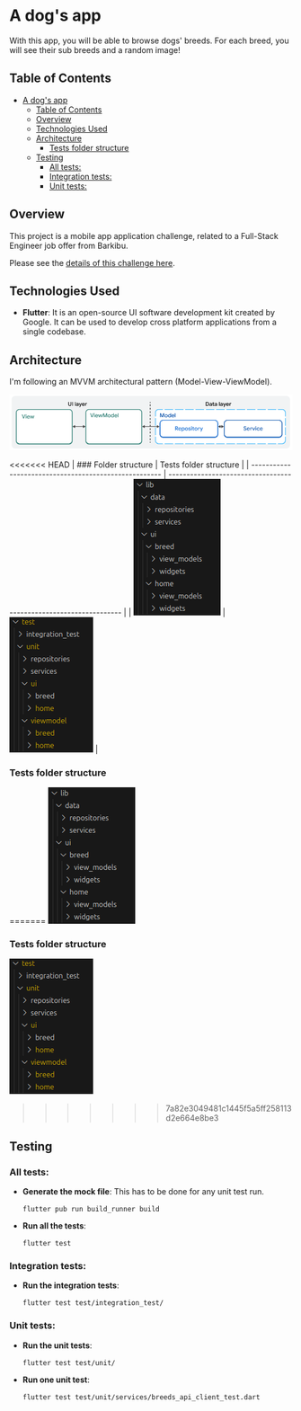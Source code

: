 # A dog's app

With this app, you will be able to browse dogs' breeds. For each breed, you will see their sub breeds and a random image!

## Table of Contents

- [A dog's app](#a-dogs-app)
  - [Table of Contents](#table-of-contents)
  - [Overview](#overview)
  - [Technologies Used](#technologies-used)
  - [Architecture](#architecture)
    - [Tests folder structure](#tests-folder-structure)
  - [Testing](#testing)
    - [All tests:](#all-tests)
    - [Integration tests:](#integration-tests)
    - [Unit tests:](#unit-tests)

## Overview

This project is a mobile app application challenge, related to a Full-Stack Engineer job offer from Barkibu.

Please see the [details of this challenge here](https://public.3.basecamp.com/p/TJZ2w99rpzoxyxhwHWLfmFkD).

## Technologies Used

- **Flutter**: It is an open-source UI software development kit created by Google. It can be used to develop cross platform applications from a single codebase.

## Architecture

I'm following an MVVM architectural pattern (Model-View-ViewModel).

![MVVM](/docs/MVVM.png)

<style>
td, th {
   border: none!important;
}
</style>

<<<<<<< HEAD
| ### Folder structure                                  | Tests folder structure                                            |
| ----------------------------------------------------- | ----------------------------------------------------------------- |
| ![folder_structure_v2](/docs/folder_structure_v2.png) | ![tests_folder_structure_v2](/docs/tests_folder_structure_v2.png) |

### Tests folder structure

=======
![folder_structure_v2](/docs/folder_structure_v2.png)

### Tests folder structure

![tests_folder_structure_v2](/docs/tests_folder_structure_v2.png)

>>>>>>> 7a82e3049481c1445f5a5ff258113d2e664e8be3
## Testing

### All tests:

- **Generate the mock file**: This has to be done for any unit test run.

  ```
  flutter pub run build_runner build
  ```

- **Run all the tests**:
  ```
  flutter test
  ```

### Integration tests:

- **Run the integration tests**:
  ```
  flutter test test/integration_test/
  ```

### Unit tests:

- **Run the unit tests**:
  ```
  flutter test test/unit/
  ```
- **Run one unit test**:
  ```
  flutter test test/unit/services/breeds_api_client_test.dart
  ```
